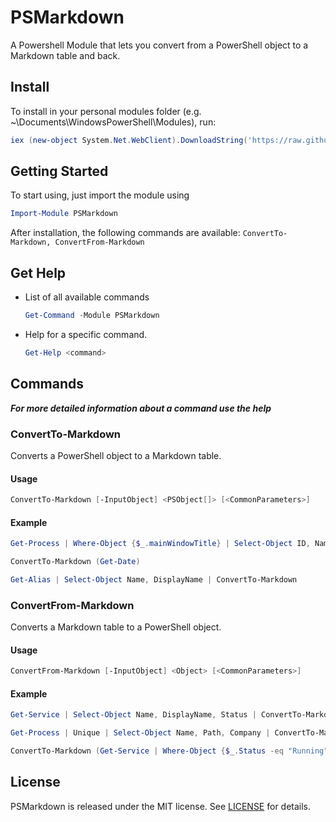 # PSMarkdown
A Powershell Module that lets you convert from a PowerShell object to a Markdown table and back.

## Install

To install in your personal modules folder (e.g. ~\Documents\WindowsPowerShell\Modules), run:

```powershell
iex (new-object System.Net.WebClient).DownloadString('https://raw.github.com/ishu3101/PSMarkdown/master/Install.ps1')
```

## Getting Started

To start using, just import the module using

```powershell
Import-Module PSMarkdown
```

After installation, the following commands are available: `ConvertTo-Markdown, ConvertFrom-Markdown`

## Get Help

* List of all available commands

    ```powershell
	Get-Command -Module PSMarkdown
    ```

* Help for a specific command.

    ```powershell
	Get-Help <command>
    ```

## Commands

***For more detailed information about a command use the help***

### ConvertTo-Markdown
Converts a PowerShell object to a Markdown table.

#### Usage
```powershell
ConvertTo-Markdown [-InputObject] <PSObject[]> [<CommonParameters>]
```

#### Example

```powershell
Get-Process | Where-Object {$_.mainWindowTitle} | Select-Object ID, Name, Path, Company | ConvertTo-Markdown
```

```powershell
ConvertTo-Markdown (Get-Date)
```

```powershell
Get-Alias | Select-Object Name, DisplayName | ConvertTo-Markdown
```

### ConvertFrom-Markdown
Converts a Markdown table to a PowerShell object.

#### Usage
```powershell
ConvertFrom-Markdown [-InputObject] <Object> [<CommonParameters>]
```

#### Example

```powershell
Get-Service | Select-Object Name, DisplayName, Status | ConvertTo-Markdown | ConvertFrom-Markdown
```

```powershell
Get-Process | Unique | Select-Object Name, Path, Company | ConvertTo-Markdown | ConvertFrom-Markdown
```

```powershell
ConvertTo-Markdown (Get-Service | Where-Object {$_.Status -eq "Running"} | Select-Object Name, DisplayName, Status) | ConvertFrom-Markdown
```

## License

PSMarkdown is released under the MIT license. See [LICENSE](LICENSE) for details.
